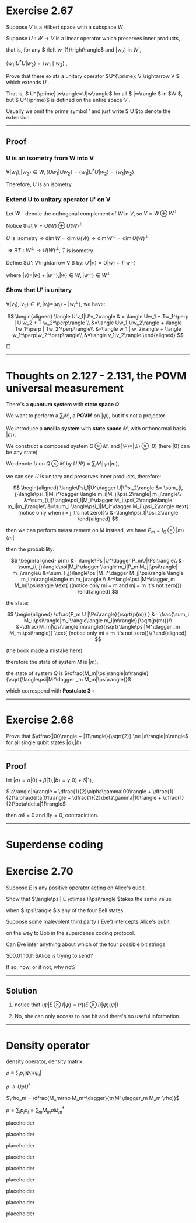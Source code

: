 # Exercise 2.67

Suppose  $V$  is a Hilbert space with a subspace  $W$ .

Suppose $U: W \rightarrow V$  is a linear operator which preserves inner products,

that is, for any $ \left|w_{1}\right\rangle$  and  $\left|w_{2}\right\rangle$  in  $W$ ,

$\left\langle w_{1}\right| U^{\dagger} U\left|w_{2}\right\rangle=\left\langle w_{1} \mid w_{2}\right\rangle$ .


Prove that there exists a unitary operator  $U^{\prime}: V \rightarrow V $ which extends $U$ .

That is, $ U^{\prime}|w\rangle=U|w\rangle$  for all $ |w\rangle $ in  $W $, but $ U^{\prime}$  is defined on the entire space  $V$ . 

Usually we omit the prime symbol $'$ and just write $ U  $to denote the extension.

---

## Proof

### U is an isometry from W into V

$\forall |w_1\rangle, |w_2\rangle \in W, \langle U w_1 | U w_2 \rangle = \langle w_1 | U^\dagger U | w_2\rangle = \langle w_1 | w_2 \rangle$

Therefore, $U$ is an isometry.

### Extend U to unitary operator U' on V

Let $W^\perp$ denote the orthogonal complement of $W$ in $V$, so $V = W \oplus W^\perp$

Notice that $V = U(W) \oplus U(W)^\perp$

$U$ is isometry $\Rightarrow$ $\dim W = \dim U(W) \Rightarrow \dim W^\perp = \dim U(W)^\perp$

$\Rightarrow \exists T: W^\perp \rightarrow U(W)^\perp$, $T$ is isometry

Define $U': V\rightarrow V $ by: $U'|v\rangle = U|w\rangle + T|w^\perp\rangle$

where $|v\rangle = |w\rangle + |w^\perp\rangle, |w\rangle \in W, |w^\perp\rangle\in W^\perp$

### Show that U' is unitary

$\forall |v_1\rangle, |v_2\rangle \in V, |v_i \rangle =|w_i\rangle + |w_i^\perp\rangle,$ we have:

$$
\begin{aligned}
\langle U'v_1|U'v_2\rangle & = \langle Uw_1 + Tw_1^\perp | U w_2 + T w_2^\perp\rangle \\
&=\langle Uw_1|Uw_2\rangle + \langle Tw_1^\perp | Tw_2^\perp\rangle\\
&=\langle w_1 | w_2\rangle + \langle w_1^\perp|w_2^\perp\rangle\\
&=\langle v_1|v_2\rangle
\end{aligned}
$$

$\Box$

---

# Thoughts on 2.127 - 2.131, the POVM universal measurement

There's a **quantum system** with **state space** $Q$

We want to perform a $\sum_{i}M_i$, a **POVM** on $|\psi\rangle$, but it's not a projector

We introduce a **ancilla system** with **state space** $M$,  with orthonormal basis $|m\rangle$,

We construct a composed system $Q\otimes M$, and $|\Psi\rangle = |\psi\rangle\otimes|0\rangle$ (here $|0\rangle$ can be any state)

We denote $U$ on $Q\otimes M$ by $U|\Psi\rangle = \sum_i M_i|\psi\rangle|m\rangle$,

we can see $U$ is unitary and preserves inner products, therefore:

$$
\begin{aligned}
\langle\Psi_1|U^\dagger U|\Psi_2\rangle &= \sum_{i, j}\langle\psi_1|M_i^\dagger \langle m_i|M_j|\psi_2\rangle| m_j\rangle\\
&=\sum_{i,j}\langle\psi_1|M_i^\dagger M_j|\psi_2\rangle\langle m_i|m_j\rangle\\
&=\sum_i \langle\psi_1|M_i^\dagger M_i|\psi_2\rangle \text{ (notice only when i = j it's not zero)}\\ 
&=\langle\psi_1|\psi_2\rangle
\end{aligned}
$$

then we can perform measurement on $M$ instead, we have $P_m = I_Q \otimes |m\rangle\langle m |$

then the probability:

$$
\begin{aligned}
p(m) &= \langle\Psi|U^\dagger P_mU|\Psi\rangle\\
&= \sum_{i, j}\langle\psi|M_i^\dagger \langle m_i|P_m M_j|\psi\rangle| m_j\rangle\\
&=\sum_{i,j}\langle\psi|M_i^\dagger M_j|\psi\rangle \langle m_i|m\rangle\langle m|m_j\rangle \\
&=\langle\psi |M^\dagger_m M_m|\psi\rangle \text{ ((notice only mi = m and mj = m it's not zero))}
\end{aligned}
$$

the state:

$$
\begin{aligned}
\dfrac{P_m U |\Psi\rangle}{\sqrt{p(m)} } &= \frac{\sum_i M_i|\psi\rangle|m_i\rangle\langle m_i|m\rangle}{\sqrt{p(m)}}\\
&=\dfrac{M_m|\psi\rangle|m\rangle}{\sqrt{\langle\psi|M^\dagger _m M_m|\psi\rangle}} \text{ (notice only mi = m it's not zero)}\\
\end{aligned}
$$

(the book made a mistake here)

therefore the state of system $M$ is $|m\rangle$,

the state of system $Q$ is $\dfrac{M_m|\psi\rangle|m\rangle}{\sqrt{\langle\psi|M^\dagger _m M_m|\psi\rangle}}$

which correspond with **Postulate 3**  $\square$

---

# Exercise 2.68

Prove that $\dfrac{|00\rangle + |11\rangle}{\sqrt{2}} \ne |a\rangle|b\rangle$ for all single qubit states $|a\rangle, |b\rangle$

---

## Proof

let $|a\rangle = \alpha |0\rangle + \beta|1\rangle, |b\rangle = \gamma|0\rangle + \delta|1\rangle$,

$|a\rangle|b\rangle = \dfrac{1}{2}\alpha\gamma|00\rangle + \dfrac{1}{2}\alpha\delta|01\rangle + \dfrac{1}{2}\beta\gamma|10\rangle + \dfrac{1}{2}\beta\delta|11\rangle$

then $\alpha\delta = 0$ and $\beta\gamma = 0$, contradiction.

---

# Superdense coding

# Exercise 2.70

Suppose  $E$  is any positive operator acting on Alice's qubit.

Show that  $\langle\psi| E \otimes I|\psi\rangle  $takes the same value 

when  $|\psi\rangle  $is any of the four Bell states. 

Suppose some malevolent third party ('Eve') intercepts Alice's qubit 

on the way to Bob in the superdense coding protocol. 

Can Eve infer anything about which of the four possible bit strings  

$00,01,10,11  $Alice is trying to send? 

If so, how, or if not, why not?

---

## Solution

1. notice that $\langle \psi | E \otimes I | \psi \rangle = tr((E\otimes I )|\psi\rangle\langle\psi|)$

2. No, she can only access to one bit and there's no useful information.

---

# Density operator

density operator, density matrix:

$\rho \equiv \sum_i p_i|\psi_i\rangle\langle\psi_i|$

$\rho \rightarrow U\rho U^\dagger$

$\rho_m = \dfrac{M_m\rho M_m^\dagger}{tr(M^\dagger_m M_m \rho)}$

$\rho = \sum_i p_i \rho_i =\sum_m M_m \rho M_m ^\dagger$




placeholder

placeholder

placeholder

placeholder

placeholder

placeholder

placeholder

placeholder

placeholder

